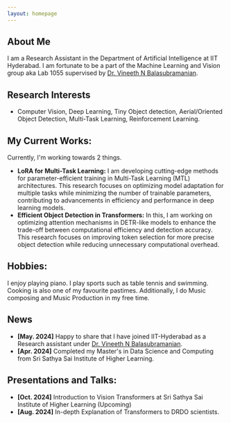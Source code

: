 ```yaml
---
layout: homepage
---
```


## About Me

I am a Research Assistant in the Department of Artificial Intelligence at IIT Hyderabad. I am fortunate to be a part of the Machine Learning and Vision group aka Lab 1055 supervised by [Dr. Vineeth N Balasubramanian](https://people.iith.ac.in/vineethnb/). 

## Research Interests

- Computer Vision, Deep Learning, Tiny Object detection, Aerial/Oriented Object Detection, Multi-Task Learning, Reinforcement Learning.

## My Current Works:

Currently, I'm working towards 2 things.
- **LoRA for Multi-Task Learning:** I am developing cutting-edge methods for parameter-efficient training in Multi-Task Learning (MTL) architectures. This research focuses on optimizing model adaptation for multiple tasks while minimizing the number of trainable parameters, contributing to advancements in efficiency and performance in deep learning models.
- **Efficient Object Detection in Transformers:** In this, I am working on optimizing attention mechanisms in DETR-like models to enhance the trade-off between computational efficiency and detection accuracy. This research focuses on improving token selection for more precise object detection while reducing unnecessary computational overhead. 

## Hobbies: 
I enjoy playing piano. I play sports such as table tennis and swimming. Cooking is also one of my favourite pastimes. Additionally, I do Music composing and Music Production in my free time.

## News
- **[May. 2024]** Happy to share that I have joined IIT-Hyderabad as a Research assistant under [Dr. Vineeth N Balasubramanian](https://people.iith.ac.in/vineethnb/).
- **[Apr. 2024]** Completed my Master's in Data Science and Computing from Sri Sathya Sai Institute of Higher Learning.



## Presentations and Talks: 
- **[Oct. 2024]** Introduction to Vision Transformers at Sri Sathya Sai Institute of Higher Learning (Upcoming)
- **[Aug. 2024]** In-depth Explanation of Transformers to DRDO scientists.

